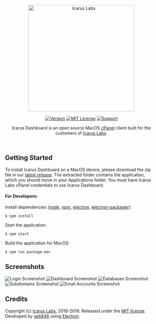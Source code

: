 <div align="center"><a href="https://icaruslabs.io"><img src="https://icaruslabs.io/images/logo-gold.png" alt="Icarus Labs" width="350"/></a> 

[![Version](https://img.shields.io/badge/Download-v1.0.0-brightgreen.svg "Version")](https://github.com/icaruslabs/icarus-dashboard/releases/tag/v1.0.0) [![MIT License](https://img.shields.io/badge/License-MIT-blue.svg "MIT License")](https://github.com/icaruslabs/icarus-dashboard/blob/master/LICENSE) [![Support](https://img.shields.io/badge/Support-red.svg "Support")](https://icaruslabs.io/contact/#support)

Icarus Dashboard is an open source MacOS [cPanel](https://www.cpanel.net/) client built for the customers of [Icarus Labs](https://icaruslabs.io).</div><br>

## Getting Started
To install Icarus Dashboard on a MacOS device, please download the zip file in our [latest release](https://github.com/icaruslabs/icarus-dashboard/releases). The extracted folder contains the application, which you should move in your Applications folder. You must have Icarus Labs cPanel credentials to use Icarus Dashboard.

#### For Developers: 
Install dependencies ([node](https://github.com/nodejs/node), [npm](https://github.com/npm/cli), [electron](https://github.com/electron/electron), [electron-packager](https://github.com/electron-userland/electron-packager)):
```
$ npm install
```
Start the application:
```
$ npm start
```
 
Build the application for MacOS:
```
$ npm run package-mac
```

## Screenshots
![Login Screenshot](https://icaruslabs.io/images/screenshots/dashboard/login.png)
![Dashboard Screenshot](https://icaruslabs.io/images/screenshots/dashboard/dashboard.png)
![Databases Screenshot](https://icaruslabs.io/images/screenshots/dashboard/database.png)
![Subdomains Screenshot](https://icaruslabs.io/images/screenshots/dashboard/subdomains.png)
![Email Accounts Screenshot](https://icaruslabs.io/images/screenshots/dashboard/emails.png)

## Credits
Copyright (c) [Icarus Labs](https://icaruslabs.io), 2018-2019. Released under the [MIT license](https://github.com/icaruslabs/icarus-desktop/blob/master/LICENSE). Developed by [seb646](https://github.com/seb646) using [Electron](https://electronjs.org).
